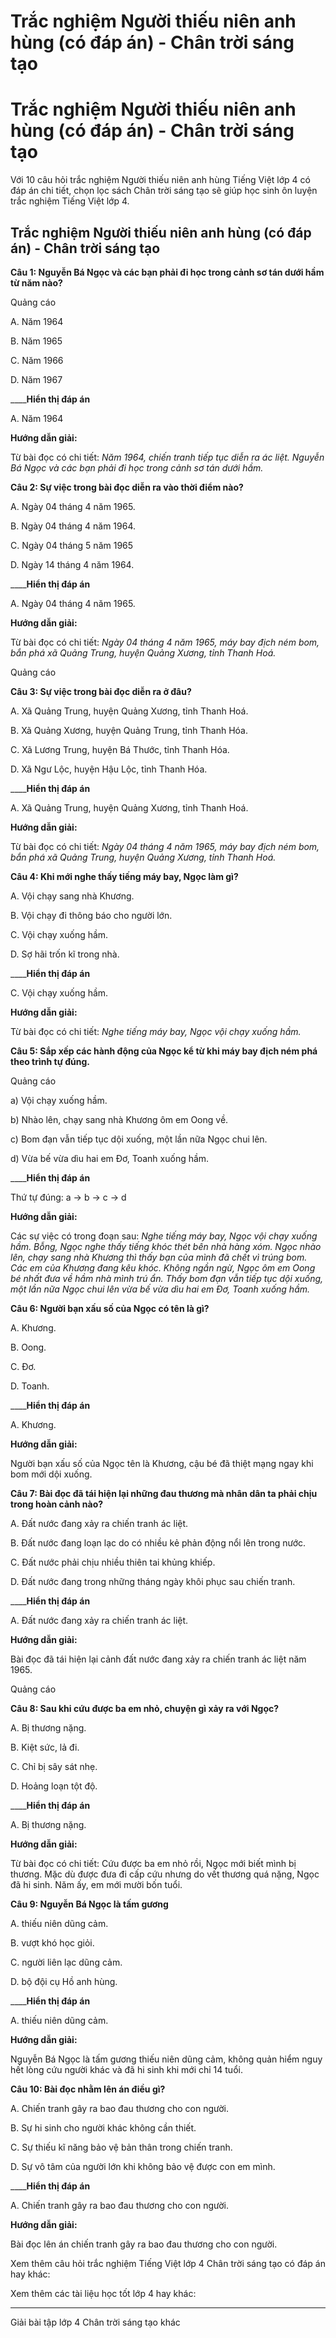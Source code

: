 # Trắc nghiệm Người thiếu niên anh hùng (có đáp án) - Chân trời sáng tạo

# Trắc nghiệm Người thiếu niên anh hùng (có đáp án) - Chân trời sáng tạo

Với 10 câu hỏi trắc nghiệm Người thiếu niên anh hùng Tiếng Việt lớp 4 có đáp án chi tiết, chọn lọc sách Chân trời sáng tạo sẽ giúp học sinh ôn luyện trắc nghiệm Tiếng Việt lớp 4.

## Trắc nghiệm Người thiếu niên anh hùng (có đáp án) - Chân trời sáng tạo

**Câu 1: Nguyễn Bá Ngọc và các bạn phải đi học trong cảnh sơ tán dưới hầm từ năm nào?**

Quảng cáo

A. Năm 1964

B. Năm 1965

C. Năm 1966

D. Năm 1967

____**Hiển thị đáp án**

A. Năm 1964

**Hướng dẫn giải:**

Từ bài đọc có chi tiết: _Năm 1964, chiến tranh tiếp tục diễn ra ác liệt. Nguyễn Bá Ngọc và các bạn phải đi học trong cảnh sơ tán dưới hầm._

**Câu 2: Sự việc trong bài đọc diễn ra vào thời điểm nào?**

A. Ngày 04 tháng 4 năm 1965.

B. Ngày 04 tháng 4 năm 1964.

C. Ngày 04 tháng 5 năm 1965

D. Ngày 14 tháng 4 năm 1964.

____**Hiển thị đáp án**

A. Ngày 04 tháng 4 năm 1965.

**Hướng dẫn giải:**

Từ bài đọc có chi tiết: _Ngày 04 tháng 4 năm 1965, máy bay địch ném bom, bắn phá xã Quảng Trung, huyện Quảng Xương, tỉnh Thanh Hoá._

Quảng cáo

**Câu 3: Sự việc trong bài đọc diễn ra ở đâu?**

A. Xã Quảng Trung, huyện Quảng Xương, tỉnh Thanh Hoá.

B. Xã Quảng Xương, huyện Quảng Trung, tỉnh Thanh Hóa.

C. Xã Lương Trung, huyện Bá Thước, tỉnh Thanh Hóa.

D. Xã Ngư Lộc, huyện Hậu Lộc, tỉnh Thanh Hóa.

____**Hiển thị đáp án**

A. Xã Quảng Trung, huyện Quảng Xương, tỉnh Thanh Hoá.

**Hướng dẫn giải:**

Từ bài đọc có chi tiết: _Ngày 04 tháng 4 năm 1965, máy bay địch ném bom, bắn phá xã Quảng Trung, huyện Quảng Xương, tỉnh Thanh Hoá._

**Câu 4: Khi mới nghe thấy tiếng máy bay, Ngọc làm gì?**

A. Vội chạy sang nhà Khương.

B. Vội chạy đi thông báo cho người lớn.

C. Vội chạy xuống hầm.

D. Sợ hãi trốn kĩ trong nhà.

____**Hiển thị đáp án**

C. Vội chạy xuống hầm.

**Hướng dẫn giải:**

Từ bài đọc có chi tiết: _Nghe tiếng máy bay, Ngọc vội chạy xuống hầm._

**Câu 5: Sắp xếp các hành động của Ngọc kể từ khi máy bay địch ném phá theo trình tự đúng.**

Quảng cáo

a) Vội chạy xuống hầm.

b) Nhào lên, chạy sang nhà Khương ôm em Oong về.

c) Bom đạn vẫn tiếp tục dội xuống, một lần nữa Ngọc chui lên.

d) Vừa bế vừa dìu hai em Đơ, Toanh xuống hầm.

____**Hiển thị đáp án**

Thứ tự đúng: a → b → c → d

**Hướng dẫn giải:**

Các sự việc có trong đoạn sau: _Nghe tiếng máy bay, Ngọc vội chạy xuống hầm. Bỗng, Ngọc nghe thấy tiếng khóc thét bên nhà hàng xóm. Ngọc nhào lên, chạy sang nhà Khương thì thấy bạn của mình đã chết vì trúng bom. Các em của Khương đang kêu khóc. Không ngần ngừ, Ngọc ôm em Oong bé nhất đưa về hầm nhà mình trú ẩn. Thấy bom đạn vẫn tiếp tục dội xuống, một lần nữa Ngọc chui lên vừa bế vừa dìu hai em Đơ, Toanh xuống hầm._

**Câu 6: Người bạn xấu số của Ngọc có tên là gì?**

A. Khương.

B. Oong.

C. Đơ.

D. Toanh.

____**Hiển thị đáp án**

A. Khương.

**Hướng dẫn giải:**

Người bạn xấu số của Ngọc tên là Khương, cậu bé đã thiệt mạng ngay khi bom mới dội xuống.

**Câu 7: Bài đọc đã tái hiện lại những đau thương mà nhân dân ta phải chịu trong hoàn cảnh nào?**

A. Đất nước đang xảy ra chiến tranh ác liệt.

B. Đất nước đang loạn lạc do có nhiều kẻ phản động nổi lên trong nước.

C. Đất nước phải chịu nhiều thiên tai khủng khiếp.

D. Đất nước đang trong những tháng ngày khôi phục sau chiến tranh.

____**Hiển thị đáp án**

A. Đất nước đang xảy ra chiến tranh ác liệt.

**Hướng dẫn giải:**

Bài đọc đã tái hiện lại cảnh đất nước đang xảy ra chiến tranh ác liệt năm 1965. 

Quảng cáo

**Câu 8: Sau khi cứu được ba em nhỏ, chuyện gì xảy ra với Ngọc?**

A. Bị thương nặng.

B. Kiệt sức, lả đi.

C. Chỉ bị sây sát nhẹ.

D. Hoảng loạn tột độ.

____**Hiển thị đáp án**

A. Bị thương nặng.

**Hướng dẫn giải:**

Từ bài đọc có chi tiết: Cứu được ba em nhỏ rồi, Ngọc mới biết mình bị thương. Mặc dù được đưa đi cấp cứu nhưng do vết thương quá nặng, Ngọc đã hi sinh. Năm ấy, em mới mười bốn tuổi. 

**Câu 9: Nguyễn Bá Ngọc là tấm gương**

A. thiếu niên dũng cảm.

B. vượt khó học giỏi.

C. người liên lạc dũng cảm.

D. bộ đội cụ Hồ anh hùng.

____**Hiển thị đáp án**

A. thiếu niên dũng cảm.

**Hướng dẫn giải:**

Nguyễn Bá Ngọc là tấm gương thiếu niên dũng cảm, không quản hiểm nguy hết lòng cứu người khác và đã hi sinh khi mới chỉ 14 tuổi.

**Câu 10: Bài đọc nhằm lên án điều gì?**

A. Chiến tranh gây ra bao đau thương cho con người.

B. Sự hi sinh cho người khác không cần thiết.

C. Sự thiếu kĩ năng bảo vệ bản thân trong chiến tranh.

D. Sự vô tâm của người lớn khi không bảo vệ được con em mình.

____**Hiển thị đáp án**

A. Chiến tranh gây ra bao đau thương cho con người.

**Hướng dẫn giải:**

Bài đọc lên án chiến tranh gây ra bao đau thương cho con người.

Xem thêm câu hỏi trắc nghiệm Tiếng Việt lớp 4 Chân trời sáng tạo có đáp án hay khác:

Xem thêm các tài liệu học tốt lớp 4 hay khác:

* * *

Giải bài tập lớp 4 Chân trời sáng tạo khác
